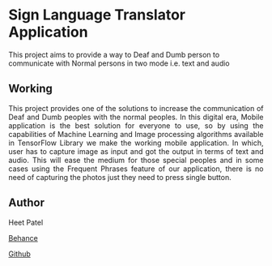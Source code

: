 # Sign Language Translator Application
This project aims to provide a way to Deaf and Dumb person to communicate with Normal persons in two mode i.e. text and audio

## Working
<p align="justify">This project provides one of the solutions to increase the
communication of Deaf and Dumb peoples with the normal
peoples. In this digital era, Mobile application is the best
solution for everyone to use, so by using the capabilities of
Machine Learning and Image processing algorithms available
in TensorFlow Library we make the working mobile
application. In which, user has to capture image as input and
got the output in terms of text and audio. This will ease the
medium for those special peoples and in some cases using
the Frequent Phrases feature of our application, there is no
need of capturing the photos just they need to press single
button.</p>
</div>

## Author
Heet Patel

<a href="https://www.behance.net/heetpatel6">Behance</a>

<a href="https://github.com/heet-1011/">Github</a>
